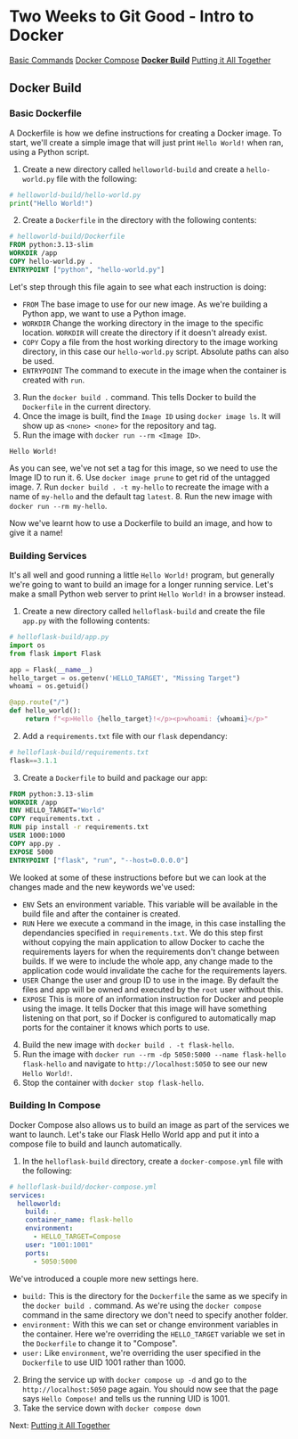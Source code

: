 # Two Weeks to Git Good - Intro to Docker

[Basic Commands](/tutorials/docker-intro/basic-commands)
[Docker Compose](/tutorials/docker-intro/docker-compose)
[**Docker Build**](/tutorials/docker-intro/docker-build)
[Putting it All Together](/tutorials/docker-intro/homelab-creation)
## Docker Build
### Basic Dockerfile
A Dockerfile is how we define instructions for creating a Docker image. To start, we'll create a simple image that will just print `Hello World!` when ran, using a Python script.

1. Create a new directory called `helloworld-build` and create a `hello-world.py` file with the following:

```python
# helloworld-build/hello-world.py
print("Hello World!")
```

2. Create a `Dockerfile` in the directory with the following contents:

```dockerfile
# helloworld-build/Dockerfile
FROM python:3.13-slim
WORKDIR /app
COPY hello-world.py .
ENTRYPOINT ["python", "hello-world.py"]
```

Let's step through this file again to see what each instruction is doing:
- `FROM` The base image to use for our new image. As we're building a Python app, we want to use a Python image.
- `WORKDIR` Change the working directory in the image to the specific location. `WORKDIR` will create the directory if it doesn't already exist.
- `COPY` Copy a file from the host working directory to the image working directory, in this case our `hello-world.py` script. Absolute paths can also be used.
- `ENTRYPOINT` The command to execute in the image when the container is created with `run`.

3. Run the `docker build .` command. This tells Docker to build the `Dockerfile` in the current directory.
4. Once the image is built, find the `Image ID` using `docker image ls`. It will show up as `<none> <none>` for the repository and tag.
5. Run the image with `docker run --rm <Image ID>`.

```
Hello World!
```

As you can see, we've not set a tag for this image, so we need to use the Image ID to run it. 
6. Use `docker image prune` to get rid of the untagged image.
7. Run `docker build . -t my-hello` to recreate the image with a name of `my-hello` and the default tag `latest`.
8. Run the new image with `docker run --rm my-hello`.

Now we've learnt how to use a Dockerfile to build an image, and how to give it a name!
### Building Services
It's all well and good running a little `Hello World!` program, but generally we're going to want to build an image for a longer running service. Let's make a small Python web server to print `Hello World!` in a browser instead.

1. Create a new directory called `helloflask-build` and create the file `app.py` with the following contents:

```python
# helloflask-build/app.py
import os
from flask import Flask

app = Flask(__name__)
hello_target = os.getenv('HELLO_TARGET', "Missing Target")
whoami = os.getuid()

@app.route("/")
def hello_world():
    return f"<p>Hello {hello_target}!</p><p>whoami: {whoami}</p>"
```

2. Add a `requirements.txt` file with our `flask` dependancy:

```python
# helloflask-build/requirements.txt
flask==3.1.1
```

3. Create a `Dockerfile` to build and package our app:

```dockerfile
FROM python:3.13-slim
WORKDIR /app
ENV HELLO_TARGET="World"
COPY requirements.txt .
RUN pip install -r requirements.txt
USER 1000:1000
COPY app.py .
EXPOSE 5000
ENTRYPOINT ["flask", "run", "--host=0.0.0.0"]
```

We looked at some of these instructions before but we can look at the changes made and the new keywords we've used:
- `ENV` Sets an environment variable. This variable will be available in the build file and after the container is created.
- `RUN` Here we execute a command in the image, in this case installing the dependancies specified in `requirements.txt`. We do this step first without copying the main application to allow Docker to cache the requirements layers for when the requirements don't change between builds. If we were to include the whole app, any change made to the application code would invalidate the cache for the requirements layers.
- `USER` Change the user and group ID to use in the image. By default the files and app will be owned and executed by the `root` user without this.
- `EXPOSE` This is more of an information instruction for Docker and people using the image. It tells Docker that this image will have something listening on that port, so if Docker is configured to automatically map ports for the container it knows which ports to use.

4. Build the new image with `docker build . -t flask-hello`.
5. Run the image with `docker run --rm -dp 5050:5000 --name flask-hello flask-hello` and navigate to `http://localhost:5050` to see our new `Hello World!`.
6. Stop the container with `docker stop flask-hello`.
### Building In Compose
Docker Compose also allows us to build an image as part of the services we want to launch. Let's take our Flask Hello World app and put it into a compose file to build and launch automatically.

1. In the `helloflask-build` directory, create a `docker-compose.yml` file with the following:

```yaml
# helloflask-build/docker-compose.yml
services:
  helloworld:
    build: .
    container_name: flask-hello
    environment:
      - HELLO_TARGET=Compose
    user: "1001:1001"
    ports:
      - 5050:5000
```

We've introduced a couple more new settings here.
- `build:` This is the directory for the `Dockerfile` the same as we specify in the `docker build .` command. As we're using the `docker compose` command in the same directory we don't need to specify another folder.
- `environment:` With this we can set or change environment variables in the container. Here we're overriding the `HELLO_TARGET` variable we set in the `Dockerfile` to change it to "Compose".
- `user:` Like `environment`, we're overriding the user specified in the `Dockerfile` to use UID 1001 rather than 1000.

2. Bring the service up with `docker compose up -d` and go to the `http://localhost:5050` page again. You should now see that the page says `Hello Compose!` and tells us the running UID is 1001.
3. Take the service down with `docker compose down`

Next: [Putting it All Together](/tutorials/docker-intro/homelab-creation)